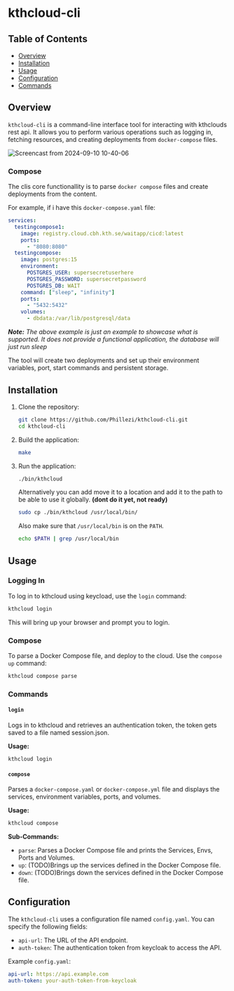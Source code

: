 # kthcloud-cli

## Table of Contents

- [Overview](#overview)
- [Installation](#installation)
- [Usage](#usage)
- [Configuration](#configuration)
- [Commands](#commands)

## Overview

`kthcloud-cli` is a command-line interface tool for interacting with kthclouds rest api. It allows you to perform various operations such as logging in, fetching resources, and creating deployments from `docker-compose` files.

![Screencast from 2024-09-10 10-40-06](https://github.com/user-attachments/assets/ad602b50-53c4-41f2-8aba-fddaab70481a)

### Compose

The clis core functionallity is to parse `docker compose` files and create deployments from the content.

For example, if i have this `docker-compose.yaml` file:
```yaml
services:
  testingcompose1:
    image: registry.cloud.cbh.kth.se/waitapp/cicd:latest
    ports:
      - "8080:8080"
  testingcompose:
    image: postgres:15
    environment:
      POSTGRES_USER: supersecretuserhere
      POSTGRES_PASSWORD: supersecretpassword
      POSTGRES_DB: WAIT
    command: ["sleep", "infinity"]
    ports:
      - "5432:5432"
    volumes:
      - dbdata:/var/lib/postgresql/data
```
***Note:** The above example is just an example to showcase what is supported. It does not provide a functional application, the database will just run sleep*

The tool will create two deployments and set up their environment variables, port, start commands and persistent storage.

## Installation

1. Clone the repository:

   ```bash
   git clone https://github.com/Phillezi/kthcloud-cli.git
   cd kthcloud-cli
   ```

2. Build the application:

   ```bash
   make
   ```

3. Run the application:
   ```bash
   ./bin/kthcloud
   ```
   Alternatively you can add move it to a location and add it to the path to be able to use it globally. **(dont do it yet, not ready)**
   ```bash
   sudo cp ./bin/kthcloud /usr/local/bin/
   ```
   Also make sure that `/usr/local/bin` is on the `PATH`.
   ```bash
   echo $PATH | grep /usr/local/bin
   ```

## Usage

### Logging In

To log in to kthcloud using keycload, use the `login` command:

```bash
kthcloud login
```

This will bring up your browser and prompt you to login.

### Compose

To parse a Docker Compose file, and deploy to the cloud. Use the `compose up` command:

```bash
kthcloud compose parse
```

### Commands

#### `login`

Logs in to kthcloud and retrieves an authentication token, the token gets saved to a file named session.json.

**Usage:**

```bash
kthcloud login
```

#### `compose`

Parses a `docker-compose.yaml` or `docker-compose.yml` file and displays the services, environment variables, ports, and volumes.

**Usage:**

```bash
kthcloud compose
```

**Sub-Commands:**

- `parse`: Parses a Docker Compose file and prints the Services, Envs, Ports and Volumes.
- `up`: (TODO)Brings up the services defined in the Docker Compose file.
- `down`: (TODO)Brings down the services defined in the Docker Compose file.

## Configuration

The `kthcloud-cli` uses a configuration file named `config.yaml`. You can specify the following fields:

- `api-url`: The URL of the API endpoint.
- `auth-token`: The authentication token from keycloak to access the API.

Example `config.yaml`:

```yaml
api-url: https://api.example.com
auth-token: your-auth-token-from-keycloak
```
